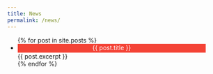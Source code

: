 ```yaml
---
title: News
permalink: /news/
---
```


<ul>
  {% for post in site.posts %}
    <li>
      <a style="background-color: #f44336; color: white; width: 90%; height: 20px; text-align: center; text-decoration: none; display: inline-block;" href="{{ post.url | relative_url }}">{{ post.title }}</a>
      <br />
      {{ post.excerpt }}
    </li>
  {% endfor %}
</ul>
